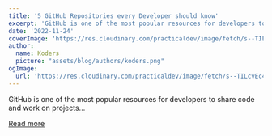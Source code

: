 ```yaml
---
title: '5 GitHub Repositories every Developer should know'
excerpt: 'GitHub is one of the most popular resources for developers to share code and work on projects...'
date: '2022-11-24'
coverImage: 'https://res.cloudinary.com/practicaldev/image/fetch/s--TILcvEc4--/c_imagga_scale,f_auto,fl_progressive,h_420,q_auto,w_1000/https://dev-to-uploads.s3.amazonaws.com/uploads/articles/88ktej74lwkx9s428xtf.jpg'
author:
  name: Koders
  picture: "assets/blog/authors/koders.png"
ogImage:
  url: 'https://res.cloudinary.com/practicaldev/image/fetch/s--TILcvEc4--/c_imagga_scale,f_auto,fl_progressive,h_420,q_auto,w_1000/https://dev-to-uploads.s3.amazonaws.com/uploads/articles/88ktej74lwkx9s428xtf.jpg'
---
```


GitHub is one of the most popular resources for developers to share code and work on projects...

[Read more](https://dev.to/wizdomtek/5-github-repositories-every-developer-should-know-1p93)
